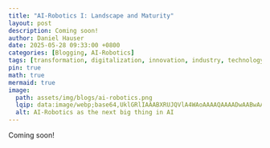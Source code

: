 ```yaml
---
title: "AI-Robotics I: Landscape and Maturity"
layout: post
description: Coming soon!
author: Daniel Hauser
date: 2025-05-28 09:33:00 +0800
categories: [Blogging, AI-Robotics]
tags: [transformation, digitalization, innovation, industry, technology, robotics, AI]
pin: true
math: true
mermaid: true
image:
  path: assets/img/blogs/ai-robotics.png
  lqip: data:image/webp;base64,UklGRlIAAABXRUJQVlA4WAoAAAAQAAAADwAABwAAQUxQSDIAAAARL0AmbZurmr57yyIiqE8oiG0bejIYEQTgqiDA9vqnsUSI6H+oAEAAAA==lq
  alt: AI-Robotics as the next big thing in AI
---
```


Coming soon!